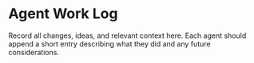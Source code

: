 # Agent Work Log

Record all changes, ideas, and relevant context here. Each agent should append a short entry describing what they did and any future considerations.
